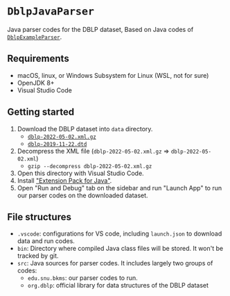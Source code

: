 # `DblpJavaParser`

Java parser codes for the DBLP dataset, Based on Java codes of [`DblpExampleParser`][dblp-example-parser].

[dblp-example-parser]: https://dblp.org/faq/1474681.html

## Requirements

- macOS, linux, or Windows Subsystem for Linux (WSL, not for sure)
- OpenJDK 8+
- Visual Studio Code

## Getting started

1. Download the DBLP dataset into `data` directory.
   - [`dblp-2022-05-02.xml.gz`](https://dblp.org/xml/release/dblp-2022-05-02.xml.gz)
   - [`dblp-2019-11-22.dtd`](https://dblp.org/xml/release/dblp-2019-11-22.dtd)
2. Decompress the XML file (`dblp-2022-05-02.xml.gz` => `dblp-2022-05-02.xml`)
   - `gzip --decompress dblp-2022-05-02.xml.gz`
3. Open this directory with Visual Studio Code.
4. Install ["Extension Pack for Java"][java-extension].
5. Open "Run and Debug" tab on the sidebar and run "Launch App" to run our parser codes on the downloaded dataset.

[java-extension]: https://marketplace.visualstudio.com/items?itemName=vscjava.vscode-java-pack

## File structures

- `.vscode`: configurations for VS code, including `launch.json` to download
  data and run codes.
- `bin`: Directory where compiled Java class files will be stored. It won't
  be tracked by git.
- `src`: Java sources for parser codes. It includes largely two groups of codes:
  - `edu.snu.bkms`: our parser codes to run.
  - `org.dblp`: official library for data structures of the DBLP dataset

